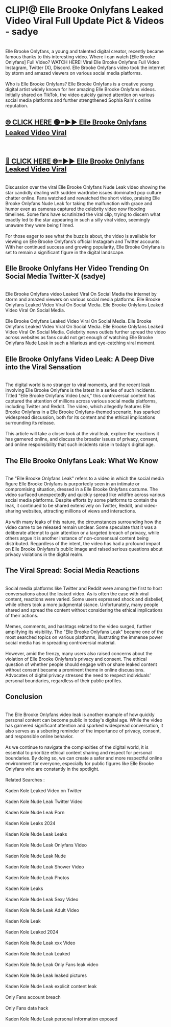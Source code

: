 # CLIP!@ Elle Brooke Onlyfans Leaked Video Viral Full Update Pict & Videos - sadye
<br>
Elle Brooke Onlyfans, a young and talented digital creator, recently became famous thanks to this interesting video. Where i can watch [Elle Brooke Onlyfans] Full Video? WATCH HERE! Viral Elle Brooke Onlyfans Full Video Instagram, Twitter (X), Discord. Elle Brooke Onlyfans video took the internet by storm and amazed viewers on various social media platforms.
<br><br>
Who is Elle Brooke Onlyfans? Elle Brooke Onlyfans is a creative young digital artist widely known for her amazing Elle Brooke Onlyfans videos. Initially shared on TikTok, the video quickly gained attention on various social media platforms and further strengthened Sophia Rain's online reputation.
<br>
<h2><a href="https://bestclip.site?title=Elle_Brooke_Onlyfans">🌐 CLICK HERE 🟢=►► Elle Brooke Onlyfans Leaked Video Viral</a></h2>
<br>
<h2><a href="https://bestclip.site?title=Elle_Brooke_Onlyfans">🔴 CLICK HERE 🌐=►► Elle Brooke Onlyfans Leaked Video Viral</a></h2>
<br>
Discussion over the viral Elle Brooke Onlyfans Nude Leak video showing the star candidly dealing with sudden wardrobe issues dominated pop culture chatter online. Fans watched and rewatched the short video, praising Elle Brooke Onlyfans Nude Leak for taking the malfunction with grace and humor even as cameras captured the celebrity video now flooding timelines. Some fans have scrutinized the viral clip, trying to discern what exactly led to the star appearing in such a silly viral video, seemingly unaware they were being filmed.
<br><br>
For those eager to see what the buzz is about, the video is available for viewing on Elle Brooke Onlyfans’s official Instagram and Twitter accounts. With her continued success and growing popularity, Elle Brooke Onlyfans is set to remain a significant figure in the digital landscape.
<br>
<h2>Elle Brooke Onlyfans Her Video Trending On Social Media Twitter-X (sadye)</h2>
<br>
Elle Brooke Onlyfans video Leaked Viral On Social Media the internet by storm and amazed viewers on various social media platforms. Elle Brooke Onlyfans Leaked Video Viral On Social Media. Elle Brooke Onlyfans Leaked Video Viral On Social Media.
<br><br>
Elle Brooke Onlyfans Leaked Video Viral On Social Media. Elle Brooke Onlyfans Leaked Video Viral On Social Media. Elle Brooke Onlyfans Leaked Video Viral On Social Media. Celebrity news outlets further spread the video across websites as fans could not get enough of watching Elle Brooke Onlyfans Nude Leak in such a hilarious and eye-catching viral moment.
<br>
<h2>Elle Brooke Onlyfans Video Leak: A Deep Dive into the Viral Sensation</h2>
<br>
The digital world is no stranger to viral moments, and the recent leak involving Elle Brooke Onlyfans is the latest in a series of such incidents. Titled "Elle Brooke Onlyfans Video Leak," this controversial content has captured the attention of millions across various social media platforms, including Twitter and Reddit. The video, which allegedly features Elle Brooke Onlyfans in a Elle Brooke Onlyfans-themed scenario, has sparked widespread discussion, both for its content and the ethical implications surrounding its release.
<br><br>
This article will take a closer look at the viral leak, explore the reactions it has garnered online, and discuss the broader issues of privacy, consent, and online responsibility that such incidents raise in today’s digital age.
<br>
<h2>The Elle Brooke Onlyfans Leak: What We Know</h2>
<br>
The "Elle Brooke Onlyfans Leak" refers to a video in which the social media figure Elle Brooke Onlyfans is purportedly seen in an intimate or compromising situation, dressed in a Elle Brooke Onlyfans costume. The video surfaced unexpectedly and quickly spread like wildfire across various social media platforms. Despite efforts by some platforms to contain the leak, it continued to be shared extensively on Twitter, Reddit, and video-sharing websites, attracting millions of views and interactions.
<br><br>
As with many leaks of this nature, the circumstances surrounding how the video came to be released remain unclear. Some speculate that it was a deliberate attempt to gain attention or a targeted breach of privacy, while others argue it is another instance of non-consensual content being distributed. Regardless of the intent, the video has had a profound impact on Elle Brooke Onlyfans's public image and raised serious questions about privacy violations in the digital realm.
<br>
<h2>The Viral Spread: Social Media Reactions</h2>
<br>
Social media platforms like Twitter and Reddit were among the first to host conversations about the leaked video. As is often the case with viral content, reactions were varied. Some users expressed shock and disbelief, while others took a more judgmental stance. Unfortunately, many people shared and spread the content without considering the ethical implications of their actions.
<br><br>
Memes, comments, and hashtags related to the video surged, further amplifying its visibility. The "Elle Brooke Onlyfans Leak" became one of the most searched topics on various platforms, illustrating the immense power social media has in spreading controversial material.
<br><br>
However, amid the frenzy, many users also raised concerns about the violation of Elle Brooke Onlyfans’s privacy and consent. The ethical question of whether people should engage with or share leaked content without consent became a prominent theme in online discussions. Advocates of digital privacy stressed the need to respect individuals' personal boundaries, regardless of their public profiles.
<br>
<h2>Conclusion</h2>
<br>
The Elle Brooke Onlyfans video leak is another example of how quickly personal content can become public in today's digital age. While the video has garnered significant attention and sparked widespread conversation, it also serves as a sobering reminder of the importance of privacy, consent, and responsible online behavior.
<br><br>
As we continue to navigate the complexities of the digital world, it is essential to prioritize ethical content sharing and respect for personal boundaries. By doing so, we can create a safer and more respectful online environment for everyone, especially for public figures like Elle Brooke Onlyfans who are constantly in the spotlight.
<br><br>
Related Searches :
<br><br>
Kaden Kole Leaked Video on Twitter
<br><br>
Kaden Kole Nude Leak Twitter Video
<br><br>
Kaden Kole Nude Leak Porn
<br><br>
Kaden Kole Leaks 2024
<br><br>
Kaden Kole Nude Leak Leaks
<br><br>
Kaden Kole Nude Leak Onlyfans Video
<br><br>
Kaden Kole Nude Leak Nude
<br><br>
Kaden Kole Nude Leak Shower Video
<br><br>
Kaden Kole Nude Leak Photos
<br><br>
Kaden Kole Leaks
<br><br>
Kaden Kole Nude Leak Sexy Video
<br><br>
Kaden Kole Nude Leak Adult Video
<br><br>
Kaden Kole Leak
<br><br>
Kaden Kole Leaked 2024
<br><br>
Kaden Kole Nude Leak xxx Video
<br><br>
Kaden Kole Nude Leak Leaked
<br><br>
Kaden Kole Nude Leak Only Fans leak video
<br><br>
Kaden Kole Nude Leak leaked pictures
<br><br>
Kaden Kole Nude Leak explicit content leak
<br><br>
Only Fans account breach
<br><br>
Only Fans data hack
<br><br>
Kaden Kole Nude Leak personal information exposed